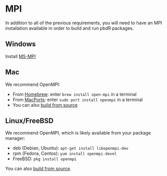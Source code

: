 # MPI

In addition to all of the previous requirements, you will need to have an MPI installation available in order to build and run pbdR packages.


## Windows
Install [MS-MPI](https://msdn.microsoft.com/en-us/library/bb524831(v=vs.85).aspx)


## Mac
We recommend OpenMPI:

* From [Homebrew](https://brew.sh/): enter `brew install open-mpi` in a terminal
* From [MacPorts](https://www.macports.org/}{MacPorts): enter `sudo port install openmpi` in a terminal
* You can also [build from source](https://www.open-mpi.org/software/ompi/v2.1/)



## Linux/FreeBSD
We recommend OpenMPI, which is likely available from your package manager:

* deb (Debian, Ubuntu): `apt-get install libopenmpi-dev`
* rpm (Fedora, Centos): `yum install openmpi-devel`
* FreeBSD: `pkg install openmpi`

You can also [build from source](https://www.open-mpi.org/software/ompi/v2.1/).
